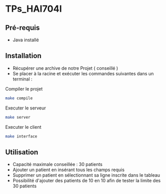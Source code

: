 # TPs_HAI704I

## Pré-requis

- Java installé

## Installation

- Récupérer une archive de notre Projet ( conseillé ) 
- Se placer à la racine et exécuter les commandes suivantes dans un terminal :

Compiler le projet

```bash
make compile
```

Executer le serveur

```bash
make server
```

Executer le client

```bash
make interface
```
## Utilisation

- Capacité maximale conseillée : 30 patients
- Ajouter un patient en insérant tous les champs requis
- Supprimer un patient en sélectionnant sa ligne inscrite dans le tableau
- Possibilité d'ajouter des patients de 10 en 10 afin de tester la limite des 30 patients
